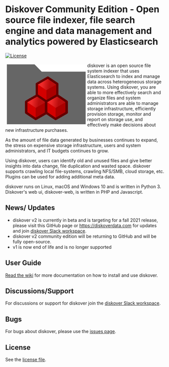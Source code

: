 # Diskover Community Edition - Open source file indexer, file search engine and data management and analytics powered by Elasticsearch

[![License](https://img.shields.io/github/license/diskoverdata/diskover-community.svg?label=License&maxAge=86400)](./LICENSE)

<img align="left" width="249" height="189" src="images/diskover.png?raw=true" hspace="5" vspace="5" alt="diskover">

diskover is an open source file system indexer that uses Elasticsearch to index and manage data across heterogeneous storage systems. Using diskover, you are able to more effectively search and organize files and system administrators are able to manage storage infrastructure, efficiently provision storage, monitor and report on storage use, and effectively make decisions about new infrastructure purchases.

As the amount of file data generated by businesses continues to expand, the stress on expensive storage infrastructure, users and system administrators, and IT budgets continues to grow.

Using diskover, users can identify old and unused files and give better insights into data change, file duplication and wasted space. diskover supports crawling local file-systems, crawling NFS/SMB, cloud storage, etc. Plugins can be used for adding additional meta data.

diskover runs on Linux, macOS and Windows 10 and is written in Python 3. Diskover's web ui, diskover-web, is written in PHP and Javascript.

## News/ Updates
- diskover v2 is currently in beta and is targeting for a fall 2021 release, please visit this GitHub page or https://diskoverdata.com for updates and join [diskover Slack workspace](https://join.slack.com/t/diskoverworkspace/shared_invite/enQtNzQ0NjE1Njk5MjIyLWI4NWQ0MjFhYzQyMTRhMzk4NTQ3YjBlYjJiMDk1YWUzMTZmZjI1MTdhYTA3NzAzNTU0MDc5NDA2ZDI4OWRiMjM).
- diskover v2 community edition will be returning to GitHub and will be fully open-source.
- v1 is now end of life and is no longer supported

## User Guide

[Read the wiki](https://github.com/diskoverdata/diskover-community/wiki) for more documentation on how to install and use diskover.

## Discussions/Support

For discussions or support for diskover join the [diskover Slack workspace](https://join.slack.com/t/diskoverworkspace/shared_invite/enQtNzQ0NjE1Njk5MjIyLWI4NWQ0MjFhYzQyMTRhMzk4NTQ3YjBlYjJiMDk1YWUzMTZmZjI1MTdhYTA3NzAzNTU0MDc5NDA2ZDI4OWRiMjM).

## Bugs

For bugs about diskover, please use the [issues page](https://github.com/diskoverdata/diskover-community/issues).

## License

See the [license file](https://github.com/diskoverdata/diskover-community/blob/master/LICENSE).
